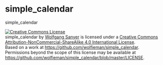simple_calendar
============

simple_calendar

<a rel="license" href="http://creativecommons.org/licenses/by-nc-sa/4.0/"><img alt="Creative Commons License" style="border-width:0" src="http://i.creativecommons.org/l/by-nc-sa/4.0/88x31.png" /></a><br /><span xmlns:dct="http://purl.org/dc/terms/" property="dct:title">simple_calendar</span> by <a xmlns:cc="http://creativecommons.org/ns#" href="https://github.com/wolfieman/simple_calendar" property="cc:attributionName" rel="cc:attributionURL">Wolfgang Sanyer</a> is licensed under a <a rel="license" href="http://creativecommons.org/licenses/by-nc-sa/4.0/">Creative Commons Attribution-NonCommercial-ShareAlike 4.0 International License</a>.<br />Based on a work at <a xmlns:dct="http://purl.org/dc/terms/" href="https://github.com/wolfieman/simple_calendar" rel="dct:source">https://github.com/wolfieman/simple_calendar</a>.<br />Permissions beyond the scope of this license may be available at <a xmlns:cc="http://creativecommons.org/ns#" href="https://github.com/wolfieman/simple_calendar/blob/master/LICENSE" rel="cc:morePermissions">https://github.com/wolfieman/simple_calendar/blob/master/LICENSE</a>.

